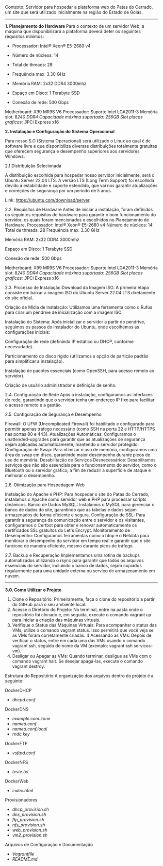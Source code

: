 Contexto: Servidor para hospedar a plataforma web do Patas do Cerrado, um site que será utilizado inicialmente na região do Estado de Goiás.

-------------------------------------------------------------------------------------------------------------------------------------------------------------------------------------------

**1. Planejamento do Hardware**
Para o contexto de um servidor Web, a máquina que disponibilizará a plataforma deverá deter os seguintes requisitos mínimos:

- Processador: Intel® Xeon® E5-2680 v4
- Número de núcleos: 14
- Total de threads: 28
- Frequência max: 3.30 GHz

- Memória RAM: 2x32 DDR4 3000mhz

- Espaço em Disco: 1 Terabyte SSD

- Conexão de rede: 500 Gbps 

Motherboard: X99 MR9S V6
		Processador: Suporte Intel LGA2011-3
		Memória slot: 8*240 DDR4
		Capacidade máxima suportada: 256GB
		Slot placas gráficas: 3*PCI Express x16



**2. Instalação e Configuração do Sistema Operacional**

Para nosso S.O (Sistema Operacional) será utilizado o Linux ao qual é de software livre e que disponibiliza diversas distribuições totalmente gratuitas que oferecem segurança e desempenho superiores aos servidores Windows.

2.1 Distribuição Selecionada

A distribuição escolhida para hospedar nosso servidor inicialmente, será o Ubuntu Server 22.04 LTS. 
A versão LTS (Long Term Support) foi escolhida devido a estabilidade e suporte estendido, que vai nos garantir atualizações e correções de segurança por um período de 5 anos.

Link: https://ubuntu.com/download/server



2.2. Requisitos de Hardware
Antes de iniciar a instalação, foram definidos os seguintes requisitos de hardware para garantir o bom funcionamento do servidor, os quais foram mencionados e escolhidos no Planejamento de Hardware.
Processador: Intel® Xeon® E5-2680 v4
Número de núcleos: 14
Total de threads: 28
Frequência max: 3.30 GHz

Memória RAM: 2x32 DDR4 3000mhz

Espaço em Disco: 1 Terabyte SSD

Conexão de rede: 500 Gbps 

Motherboard: X99 MR9S V6
		Processador: Suporte Intel LGA2011-3
		Memória slot: 8*240 DDR4
		Capacidade máxima suportada: 256GB
		Slot placas gráficas: 3*PCI Express x16


2.3. Processo de Instalação
Download da Imagem ISO: A primeira etapa consiste em baixar a imagem ISO do Ubuntu Server 22.04 LTS diretamente do site oficial.

Criação de Mídia de Instalação: Utilizamos uma ferramenta como o Rufus para criar um pendrive de inicialização com a imagem ISO.

Instalação do Sistema: Após inicializar o servidor a partir do pendrive, seguimos os passos do instalador do Ubuntu, onde escolhemos as configurações iniciais:

Configuração de rede (definindo IP estático ou DHCP, conforme necessidade).

Particionamento do disco rígido (utilizamos a opção de partição padrão para simplificar a instalação).

Instalação de pacotes essenciais (como OpenSSH, para acesso remoto ao servidor).

Criação de usuário administrador e definição de senha.


2.4. Configuração de Rede
Após a instalação, configuramos as interfaces de rede, garantindo que o servidor tenha um endereço IP fixo para facilitar o acesso remoto e a gestão.

2.5. Configuração de Segurança e Desempenho

Firewall: O UFW (Uncomplicated Firewall) foi habilitado e configurado para permitir apenas tráfego necessário (como SSH na porta 22 e HTTP/HTTPS nas portas 80 e 443).
Atualizações Automáticas: Configuramos o unattended-upgrades para garantir que as atualizações de segurança sejam aplicadas automaticamente, mantendo o servidor protegido.
Configuração de Swap: Para otimizar o uso de memória, configuramos uma área de swap em disco, garantindo maior desempenho durante picos de uso de memória.
Desabilitação de Serviços Desnecessários: Desabilitamos serviços que não são essenciais para o funcionamento do servidor, como o Bluetooth ou o servidor gráfico, a fim de reduzir a superfície de ataque e melhorar o desempenho.



2.6. Otimização para Hospedagem Web

Instalação do Apache e PHP: Para hospedar o site do Patas do Cerrado, instalamos o Apache como servidor web e PHP para processar scripts dinâmicos.
Banco de Dados MySQL: Instalamos o MySQL para gerenciar o banco de dados do site, garantindo que as tabelas e dados sejam armazenados de forma eficiente e segura.
Configuração de SSL: Para garantir a segurança da comunicação entre o servidor e os visitantes, configuramos o Certbot para obter e renovar automaticamente os certificados SSL gratuitos do Let's Encrypt.
Monitoramento de Desempenho: Configuramos ferramentas como o htop e o Netdata para monitorar o desempenho do servidor em tempo real e garantir que o site funcione de maneira eficiente, mesmo durante picos de tráfego.

2.7. Backup e Recuperação
Implementamos uma rotina de backups automatizados utilizando o rsync para garantir que todos os arquivos essenciais do servidor, incluindo o banco de dados, sejam copiados regularmente para uma unidade externa ou serviço de armazenamento em nuvem.

-------------------------------------------------------------------------------------------------------------------------------------------------------------------------------------------


**3.0. Como Utilizar o Projeto**

1. Clone o Repositório: Primeiramente, faça o clone do repositório a partir do GitHub para o seu ambiente local.
2. Acesse o Diretório do Projeto: No terminal, entre na pasta onde o repositório foi clonado e, em seguida, execute o comando vagrant up para iniciar a criação das máquinas virtuais.
3. Verifique o Status das Máquinas Virtuais: Para acompanhar o status das VMs, utilize o comando vagrant status. Isso permitirá que você veja se as VMs foram corretamente criadas.
4 Acessando as VMs: Depois de verificar o status, entre em cada uma das VMs usando o comando vagrant ssh, seguido do nome da VM (exemplo: vagrant ssh servicos-vm).
5. Desligar ou Apagar as VMs: Quando terminar, desligue as VMs com o comando vagrant halt. Se desejar apagá-las, execute o comando vagrant destroy.

Estrutura do Repositório
A organização dos arquivos dentro do projeto é a seguinte:

DockerDHCP
  - *dhcpd.conf*

  DockerDNS
  - *example.com.zone*
  - *named.conf*
  - *named.conf.local*
  - *rndc.key*

  DockerFTP
  - *vsftpd.conf*

  DockerNFS
  - *teste.txt*

  DockerWeb
  - *index.html*

  Provisionadores
  - *dhcp_provision.sh*
  - *dns_provision.sh*
  - *ftp_provision.sh*
  - *nfs_provision.sh*
  - *web_provision.sh*
  - *vm2_provision.sh*

  Arquivos de Configuração e Documentação
  - *Vagrantfile*
  - *README.md*



